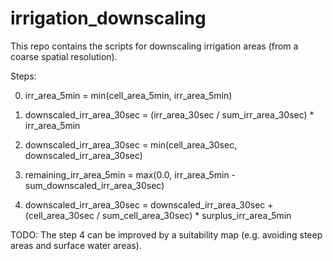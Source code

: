 # irrigation_downscaling
This repo contains the scripts for downscaling irrigation areas (from a coarse spatial resolution).


Steps:

0. irr_area_5min = min(cell_area_5min, irr_area_5min)

1. downscaled_irr_area_30sec = (irr_area_30sec / sum_irr_area_30sec) * irr_area_5min

2. downscaled_irr_area_30sec = min(cell_area_30sec, downscaled_irr_area_30sec)

3. remaining_irr_area_5min   = max(0.0, irr_area_5min - sum_downscaled_irr_area_30sec)

4. downscaled_irr_area_30sec = downscaled_irr_area_30sec + (cell_area_30sec / sum_cell_area_30sec) * surplus_irr_area_5min 

TODO: The step 4 can be improved by a suitability map (e.g. avoiding steep areas and surface water areas).
